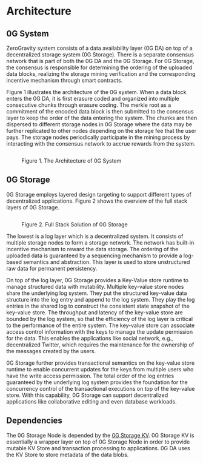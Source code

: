 # Architecture

## 0G System

ZeroGravity system consists of a data availability layer (0G DA) on top of a decentralized storage system (0G Storage). There is a separate consensus network that is part of both the 0G DA and the 0G Storage. For 0G Storage, the consensus is responsible for determining the ordering of the uploaded data blocks, realizing the storage mining verification and the corresponding incentive mechanism through smart contracts.

Figure 1 illustrates the architecture of the 0G system. When a data block enters the 0G DA, it is first erasure coded and organized into multiple consecutive chunks through erasure coding. The merkle root as a commitment of the encoded data block is then submitted to the consensus layer to keep the order of the data entering the system. The chunks are then dispersed to different storage nodes in 0G Storage where the data may be further replicated to other nodes depending on the storage fee that the user pays. The storage nodes periodically participate in the mining process by interacting with the consensus network to accrue rewards from the system.

<figure><img src="../.gitbook/assets/zg-storage-architecture.png" alt=""><figcaption><p>Figure 1. The Architecture of 0G System</p></figcaption></figure>

## 0G Storage

0G Storage employs layered design targeting to support different types of decentralized applications. Figure 2 shows the overview of the full stack layers of 0G Storage.

<figure><img src="../.gitbook/assets/zg-storage-layer.png" alt=""><figcaption><p>Figure 2. Full Stack Solution of 0G Storage</p></figcaption></figure>

The lowest is a log layer which is a decentralized system. It consists of multiple storage nodes to form a storage network. The network has built-in incentive mechanism to reward the data storage. The ordering of the uploaded data is guaranteed by a sequencing mechanism to provide a log-based semantics and abstraction. This layer is used to store unstructured raw data for permanent persistency.

On top of the log layer, 0G Storage provides a Key-Value store runtime to manage structured data with mutability. Multiple key-value store nodes share the underlying log system. They put the structured key-value data structure into the log entry and append to the log system. They play the log entries in the shared log to construct the consistent state snapshot of the key-value store. The throughput and latency of the key-value store are bounded by the log system, so that the efficiency of the log layer is critical to the performance of the entire system. The key-value store can associate access control information with the keys to manage the update permission for the data. This enables the applications like social network, e.g., decentralized Twitter, which requires the maintenance for the ownership of the messages created by the users.

0G Storage further provides transactional semantics on the key-value store runtime to enable concurrent updates for the keys from multiple users who have the write access permission. The total order of the log entries guaranteed by the underlying log system provides the foundation for the concurrency control of the transactional executions on top of the key-value store. With this capability, 0G Storage can support decentralized applications like collaborative editing and even database workloads.

## Dependencies

The 0G Storage Node is depended by the [0G Storage KV](https://github.com/0glabs/0g-storage-kv). 0G Storage KV is essentially a wrapper layer on top of 0G Storage Node in order to provide mutable KV Store and transaction processing to applications. 0G DA uses the KV Store to store metadata of the data blobs.
